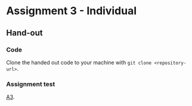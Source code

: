 # Assignment 3 - Individual

## Hand-out
### Code
Clone the handed out code to your machine with `git clone <repository-url>`.

### Assignment test
[A3](../master/A3.pdf).
